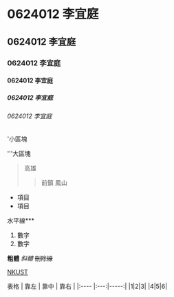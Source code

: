 # 0624012 李宜庭
## 0624012 李宜庭
### 0624012 李宜庭
#### 0624012 李宜庭
##### 0624012 李宜庭
###### 0624012 李宜庭

'小區塊

'''大區塊

>高雄
>>前鎮
>>鳳山

* 項目
* 項目

水平線***

1. 數字
2. 數字

**粗體** *斜體* ~~刪除線~~

[NKUST](https://www.nkust.edu.tw/)

表格
| 靠左 | 靠中 | 靠右 |
|:---- |:---:|-----:|
|1|2|3|
|4|5|6|
